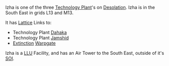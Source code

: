 Izha is one of the three [Technology Plant](../locations/Technology_Plant.md)'s
on [Desolation](../locations/Desolation.md). Izha is in the South East in grids
L13 and M13.

It has [Lattice](../Lattice.md) Links to:

- Technology Plant [Dahaka](Dahaka.md)
- Technology Plant [Jamshid](../Jamshid.md)
- [Extinction](../locations/Extinction.md) [Warpgate](../locations/Warpgate.md)

Izha is a [LLU](../Lattice_Logic_Unit.md) Facility, and has an Air Tower to the
South East, outside of it's [SOI](../locations/Sphere_of_Influence.md).

<!--[Category:Facilities](Category:Facilities.md)-->
